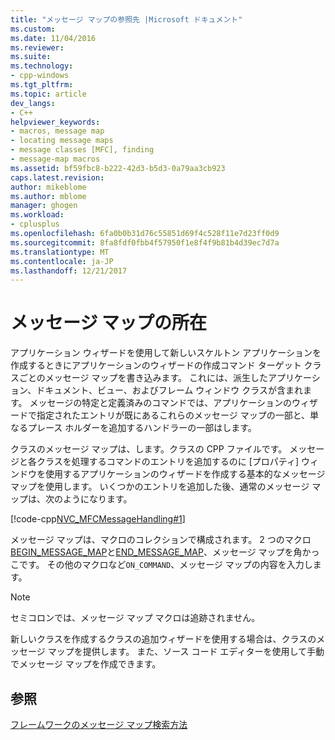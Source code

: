 ```yaml
---
title: "メッセージ マップの参照先 |Microsoft ドキュメント"
ms.custom: 
ms.date: 11/04/2016
ms.reviewer: 
ms.suite: 
ms.technology:
- cpp-windows
ms.tgt_pltfrm: 
ms.topic: article
dev_langs:
- C++
helpviewer_keywords:
- macros, message map
- locating message maps
- message classes [MFC], finding
- message-map macros
ms.assetid: bf59fbc8-b222-42d3-b5d3-0a79aa3cb923
caps.latest.revision: 
author: mikeblome
ms.author: mblome
manager: ghogen
ms.workload:
- cplusplus
ms.openlocfilehash: 6fa0b0b31d76c55851d69f4c528f11e7d23ff0d9
ms.sourcegitcommit: 8fa8fdf0fbb4f57950f1e8f4f9b81b4d39ec7d7a
ms.translationtype: MT
ms.contentlocale: ja-JP
ms.lasthandoff: 12/21/2017
---
```

# <a name="where-to-find-message-maps"></a>メッセージ マップの所在
アプリケーション ウィザードを使用して新しいスケルトン アプリケーションを作成するときにアプリケーションのウィザードの作成コマンド ターゲット クラスごとのメッセージ マップを書き込みます。 これには、派生したアプリケーション、ドキュメント、ビュー、およびフレーム ウィンドウ クラスが含まれます。 メッセージの特定と定義済みのコマンドでは、アプリケーションのウィザードで指定されたエントリが既にあるこれらのメッセージ マップの一部と、単なるプレース ホルダーを追加するハンドラーの一部はします。  
  
 クラスのメッセージ マップは、します。クラスの CPP ファイルです。 メッセージと各クラスを処理するコマンドのエントリを追加するのに [プロパティ] ウィンドウを使用するアプリケーションのウィザードを作成する基本的なメッセージ マップを使用します。 いくつかのエントリを追加した後、通常のメッセージ マップは、次のようになります。  
  
 [!code-cpp[NVC_MFCMessageHandling#1](../mfc/codesnippet/cpp/where-to-find-message-maps_1.cpp)]  
  
 メッセージ マップは、マクロのコレクションで構成されます。 2 つのマクロ[BEGIN_MESSAGE_MAP](reference/message-map-macros-mfc.md#begin_message_map)と[END_MESSAGE_MAP](reference/message-map-macros-mfc.md#end_message_map)、メッセージ マップを角かっこです。 その他のマクロなど`ON_COMMAND`、メッセージ マップの内容を入力します。  
  
> [!NOTE]
>  セミコロンでは、メッセージ マップ マクロは追跡されません。  
  
 新しいクラスを作成するクラスの追加ウィザードを使用する場合は、クラスのメッセージ マップを提供します。 また、ソース コード エディターを使用して手動でメッセージ マップを作成できます。  
  
## <a name="see-also"></a>参照  
 [フレームワークのメッセージ マップ検索方法](../mfc/how-the-framework-searches-message-maps.md)


